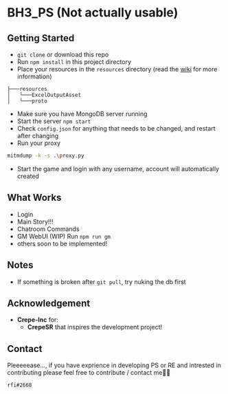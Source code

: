 # <b>BH3_PS (Not actually usable)</b>

## <b>Getting Started</b>
- `git clone` or download this repo
- Run `npm install` in this project directory
- Place your resources in the `resources` directory (read the [wiki](https://github.com/rafi1212122/BH3_PS/wiki) for more information)
```
├───resources
│   └───ExcelOutputAsset
│   └───proto
```
- Make sure you have MongoDB server running
- Start the server `npm start`
- Check `config.json` for anything that needs to be changed, and restart after changing
- Run your proxy
```bash
mitmdump -k -s .\proxy.py
```
- Start the game and login with any username, account will automatically created

## <b>What Works</b>
- Login
- Main Story!!!
- Chatroom Commands
- GM WebUI (WIP) Run `npm run gm`
- others soon to be implemented!

## <b>Notes</b>
- If something is broken after `git pull`, try nuking the db first

## <b>Acknowledgement</b>
- <b>Crepe-Inc</b> for:
    - <b>CrepeSR</b> that inspires the development project!


## <b>Contact</b>
Pleeeeease..., if you have exprience in developing PS or RE and intrested in contributing please feel free to contribute / contact me🙏🏻
```
rfi#2668
```
